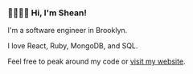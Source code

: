 ### 👋👋👋👋   Hi, I'm Shean! 

I'm a software engineer in Brooklyn. 

I love React, Ruby, MongoDB, and SQL. 

Feel free to peak around my code or [visit my website](http://sheanj.netlify.app).
